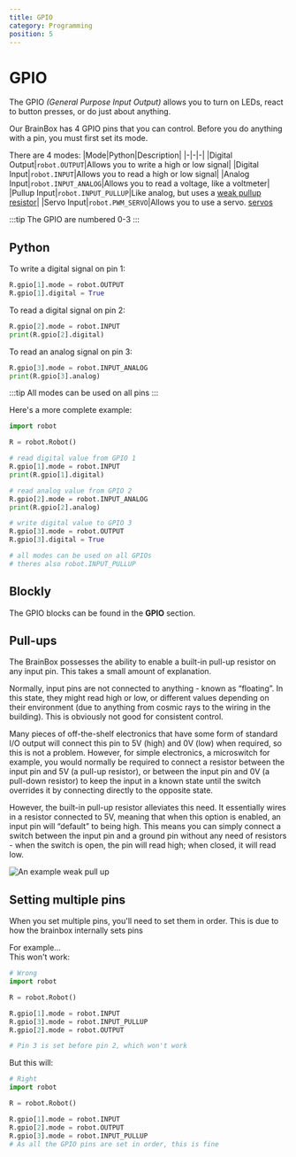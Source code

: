 ```yaml
---
title: GPIO
category: Programming
position: 5
---
```

# GPIO

The GPIO _(General Purpose Input Output)_ allows you to turn on LEDs, react to button presses, or do just about anything.

Our BrainBox has 4 GPIO pins that you can control. Before you do anything with a pin, you must first set its mode.

There are 4 modes:
|Mode|Python|Description|
|-|-|-|
|Digital Output|`robot.OUTPUT`|Allows you to write a high or low signal|
|Digital Input|`robot.INPUT`|Allows you to read a high or low signal|
|Analog Input|`robot.INPUT_ANALOG`|Allows you to read a voltage, like a voltmeter|
|Pullup Input|`robot.INPUT_PULLUP`|Like analog, but uses a [weak pullup resistor](/docs/gpio.html#pull-ups)|
|Servo Input|`robot.PWM_SERVO`|Allows you to use a servo. [servos](/docs/servos.html)

:::tip
The GPIO are numbered 0-3
:::

## Python

To write a digital signal on pin 1:

```python
R.gpio[1].mode = robot.OUTPUT
R.gpio[1].digital = True
```

To read a digital signal on pin 2:

```python
R.gpio[2].mode = robot.INPUT
print(R.gpio[2].digital)
```

To read an analog signal on pin 3:

```python
R.gpio[3].mode = robot.INPUT_ANALOG
print(R.gpio[3].analog)
```

:::tip
All modes can be used on all pins
:::

Here's a more complete example:

```python
import robot

R = robot.Robot()

# read digital value from GPIO 1
R.gpio[1].mode = robot.INPUT
print(R.gpio[1].digital)

# read analog value from GPIO 2
R.gpio[2].mode = robot.INPUT_ANALOG
print(R.gpio[2].analog)

# write digital value to GPIO 3
R.gpio[3].mode = robot.OUTPUT
R.gpio[3].digital = True

# all modes can be used on all GPIOs
# theres also robot.INPUT_PULLUP
```

## Blockly

The GPIO blocks can be found in the **GPIO** section.

## Pull-ups

The BrainBox possesses the ability to enable a built-in pull-up resistor on any input pin. This takes a small amount of explanation.

Normally, input pins are not connected to anything - known as “floating”. In this state, they might read high or low, or different values depending on their environment (due to anything from cosmic rays to the wiring in the building). This is obviously not good for consistent control.

Many pieces of off-the-shelf electronics that have some form of standard I/O output will connect this pin to 5V (high) and 0V (low) when required, so this is not a problem. However, for simple electronics, a microswitch for example, you would normally be required to connect a resistor between the input pin and 5V (a pull-up resistor), or between the input pin and 0V (a pull-down resistor) to keep the input in a known state until the switch overrides it by connecting directly to the opposite state.

However, the built-in pull-up resistor alleviates this need. It essentially wires in a resistor connected to 5V, meaning that when this option is enabled, an input pin will “default” to being high. This means you can simply connect a switch between the input pin and a ground pin without any need of resistors - when the switch is open, the pin will read high; when closed, it will read low.

![An example weak pull up](/images/capture.png)

## Setting multiple pins

When you set multiple pins, you'll need to set them in order. This is due to how the brainbox internally sets pins

For example...<br/>
This won't work:
```python
# Wrong
import robot

R = robot.Robot()

R.gpio[1].mode = robot.INPUT
R.gpio[3].mode = robot.INPUT_PULLUP
R.gpio[2].mode = robot.OUTPUT

# Pin 3 is set before pin 2, which won't work
```
But this will:
```python
# Right
import robot

R = robot.Robot()

R.gpio[1].mode = robot.INPUT
R.gpio[2].mode = robot.OUTPUT
R.gpio[3].mode = robot.INPUT_PULLUP
# As all the GPIO pins are set in order, this is fine
```
